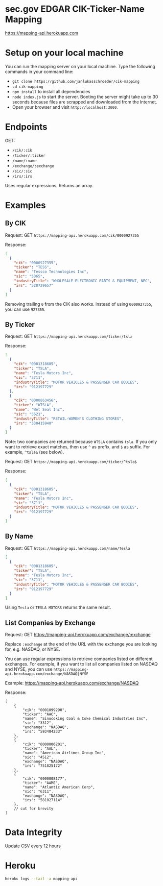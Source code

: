 # sec.gov EDGAR CIK-Ticker-Name Mapping

https://mapping-api.herokuapp.com

# Setup on your local machine

You can run the mapping server on your local machine. Type the following
commands in your command line:

- `git clone https://github.com/janlukasschroeder/cik-mapping`
- `cd cik-mapping`
- `npm install` to install all dependencies
- `node index.js` to start the server. Booting the server might take up
  to 30 seconds because files are scrapped and downloaded from the Internet.
- Open your browser and visit `http://localhost:3000`.

# Endpoints

GET:

- `/cik/:cik`
- `/ticker/:ticker`
- `/name/:name`
- `/exchange/:exchange`
- `/sic/:sic`
- `/irs/:irs`

Uses regular expressions. Returns an array.

# Examples

## By CIK

Request:
GET `https://mapping-api.herokuapp.com/cik/0000927355`

Response:

```json
[
  {
    "cik": "0000927355",
    "ticker": "TESS",
    "name": "Tessco Technologies Inc",
    "sic": "5065",
    "industryTitle": "WHOLESALE-ELECTRONIC PARTS & EQUIPMENT, NEC",
    "irs": "520729657"
  }
]
```

Removing trailing `0` from the CIK also works. Instead of using `0000927355`,
you can use `927355`.

## By Ticker

Request:
GET `https://mapping-api.herokuapp.com/ticker/tsla`

Response:

```json
[
  {
    "cik": "0001318605",
    "ticker": "TSLA",
    "name": "Tesla Motors Inc",
    "sic": "3711",
    "industryTitle": "MOTOR VEHICLES & PASSENGER CAR BODIES",
    "irs": "912197729"
  },
  {
    "cik": "0000863456",
    "ticker": "WTSLA",
    "name": "Wet Seal Inc",
    "sic": "5621",
    "industryTitle": "RETAIL-WOMEN'S CLOTHING STORES",
    "irs": "330415940"
  }
]
```

Note: two companies are returned because `WTSLA` contains `tsla`.
If you only want to retrieve exact matches, then use `^` as prefix,
and `$` as suffix. For example, `^tsla&` (see below).

Request:
GET `https://mapping-api.herokuapp.com/ticker/^tsla$`

Response:

```json
[
  {
    "cik": "0001318605",
    "ticker": "TSLA",
    "name": "Tesla Motors Inc",
    "sic": "3711",
    "industryTitle": "MOTOR VEHICLES & PASSENGER CAR BODIES",
    "irs": "912197729"
  }
]
```

## By Name

Request:
GET `https://mapping-api.herokuapp.com/name/Tesla`

```json
[
  {
    "cik": "0001318605",
    "ticker": "TSLA",
    "name": "Tesla Motors Inc",
    "sic": "3711",
    "industryTitle": "MOTOR VEHICLES & PASSENGER CAR BODIES",
    "irs": "912197729"
  }
]
```

Using `Tesla` or `TESLA MOTORS` returns the same result.

## List Companies by Exchange

Request: GET https://mapping-api.herokuapp.com/exchange/:exchange

Replace `:exchange` at the end of the URL with the exchange you are looking for, e.g. NASDAQ, or NYSE.

You can use regular expressions to retrieve companies listed on different exchanges. For example, if you want to list all companies listed on NASDAQ and NYSE, you can use `https://mapping-api.herokuapp.com/exchange/NASDAQ|NYSE`

Example: https://mapping-api.herokuapp.com/exchange/NASDAQ

Response:

    [
        {
            "cik": "0001099290",
            "ticker": "AAC",
            "name": "Sinocoking Coal & Coke Chemical Industries Inc",
            "sic": "3312",
            "exchange": "NASDAQ",
            "irs": "593404233"
        },
        {
            "cik": "0000006201",
            "ticker": "AAL",
            "name": "American Airlines Group Inc",
            "sic": "4512",
            "exchange": "NASDAQ",
            "irs": "751825172"
        },
        {
            "cik": "0000008177",
            "ticker": "AAME",
            "name": "Atlantic American Corp",
            "sic": "6311",
            "exchange": "NASDAQ",
            "irs": "581027114"
        },
        // cut for brevity
    ]

# Data Integrity

Update CSV every 12 hours

# Heroku

```bash
heroku logs --tail -a mapping-api
```

